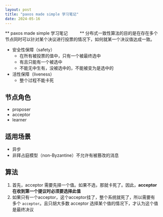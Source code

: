 ```yaml
---
layout: post
title: "paxos made simple 学习笔记"
date: 2024-05-16
---
```


** paxos made simple 学习笔记          **
分布式一致性算法的目的是在存在多个节点同时可以针对某个决议进行投票的情况下，如何就某一个决议值达成一致。





- 安全性保障（safety）            
  - 在所有被投票的值中，只有一个被最终选中     
  - 有且只能有一个被选中    
  - 不能无中生有，没被选中的，不能被变为是选中的    
- 活性保障（liveness）  
  - 整个过程不能卡死  

## 节点角色 
- proposer    
- acceptor         
- learner  

## 适用场景
- 异步
- 非拜占庭模型（non-Byzantine）不允许有被篡改的消息

## 算法
1. 首先，acceptor 需要先择一个值。如果不选，那就卡死了。因此，**acceptor 在收到第一个提议时必须要选择此值**         
2. 如果只有一个acceptor，这个acceptor挂了，整个系统就死了，所以需要有多个 `acceptor`。且只胡大多数 acceptor 选择某个值的情况下，才认为这个值是最终决议













